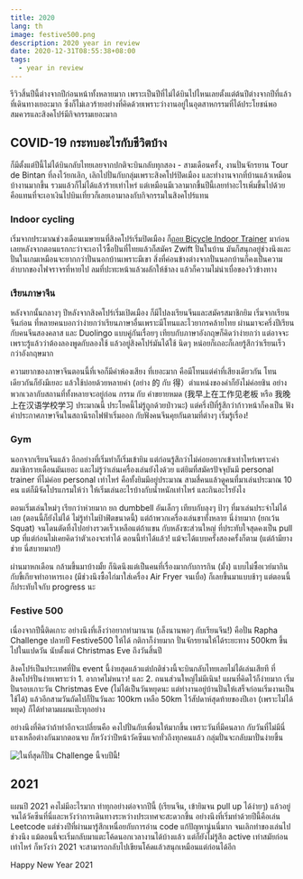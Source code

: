 ```yaml
---
title: 2020
lang: th
image: festive500.png
description: 2020 year in review
date: 2020-12-31T08:55:38+08:00
tags:
  - year in review
---
```


รีวิวสิ้นปีนี้ต่างจากปีก่อนหน้าทั้งหลายมาก เพราะเป็นปีที่ไม่ได้บินไปไหนเลยตั้งแต่ต้นปีต่างจากปีที่แล้วที่เดินทางเยอะมาก ซึ่งก็ไม่เลวร้ายอย่างที่คิดด้วยเพราะว่างานอยู่ในอุตสาหกรรมที่ได้ประโยชน์พอสมควรและสิงคโปร์มีกิจกรรมเยอะมาก

## COVID-19 กระทบอะไรกับชีวิตบ้าง

ก็มีตั้งแต่ปีนี้ไม่ได้บินกลับไทยเลยจากปกติจะบินกลับทุกสอง - สามเดือนครั้ง, งานปั่นจักรยาน Tour de Bintan ที่ลงไว้ยกเลิก, เลิกไปปั่นกับกลุ่มเพราะสิงคโปร์ปิดเมือง และทำงานจากที่บ้านแล้วเหมือนบ้างานมากขึ้น รวมแล้วก็ไม่ได้แล้วร้ายเท่าไหร่ แต่เหมือนมีเวลามากขึ้นปีนี้เลยทำอะไรเพิ่มขึ้นไปด้วย คือแทนที่จะเอาเงินไปบินเที่ยวก็เลยเอามาลงกับกิจกรรมในสิงคโปร์แทน

### Indoor cycling

เริ่มจากประมาณช่วงเดือนเมษายนที่สิงคโปร์เริ่มปิดเมือง ก็[ถอย Bicycle Indoor Trainer](/posts/ride/2020-05-02-indoor-cycling/) มาก่อนเลยหลังจากตอนแรกกะว่าจะเอาไว้ซื้อปั่นที่ไทยแล้วก็สมัคร Zwift ปั่นในบ้าน มันก็สนุกอยู่ช่วงนึงและปั่นในเกมเหมือนจะยากกว่าปั่นนอกบ้านเพราะมีเขา สิ่งที่ค่อนข้างต่างจากปั่นนอกบ้านก็คงเป็นความลำบากของไฟจราจรที่หายไป ลมที่ปะทะหน้าแล้วผลักให้ช้าลง แล้วก็ความไม่น่าเบื่อของวิวข้างทาง

### เรียนภาษาจีน

หลังจากนั้นกลางๆ ปีหลังจากสิงคโปร์เริ่มเปิดเมือง ก็มีไปลงเรียนจีนและสมัครสมาชิกยิม เริ่มจากเรียนจีนก่อน ที่หลายคนบอกว่าง่ายกว่าเรียนภาษาอื่นเพราะมีโทนและไวยากรคล้ายไทย ผ่านมาจะครึ่งปีเรียนกับคนจีนสองคลาส และ Duolingo แบบคู่กันเรื่อยๆ เทียบกับภาษาอังกฤษก็คิดว่าง่ายกว่า แต่อาจจะเพราะรู้แล้วว่าต้องลองพูดกับลองใช้ แล้วอยู่สิงคโปร์มันได้ใช้ นิดๆ หน่อยก็เถอะก็เลยรู้สึกว่าเรียนเร็วกว่าอังกฤษมาก

ความยากของภาษาจีนตอนนี้ที่เจอก็มีคำพ้องเสียง ที่เยอะมาก คือมีโทนแต่คำที่เสียงเดียวกัน โทนเดียวกันก็ยังมีเยอะ แล้วใช้บ่อยด้วยหลายคำ (อย่าง 的 กับ 得）ตำแหน่งของคำก็ยังไม่ค่อยชิน อย่างพวกเวลากับสถานที่ทั้งหลายจะอยู่ก่อน กรรม กับ คำขยายหมด (我早上在工作见老板 หรือ 我晚上在汉语学校学习 ประมาณนี้ ประโยคนี้ไม่รู้ถูกด้วยป่าวนะ) แต่ครึ่งปีที่รู้สึกว่าก้าวหน้าก็คงเป็น ฟังคำประกาศภาษาจีนในสถานีรถไฟฟ้าเริ่มออก กับฟังคนจีนคุยกันตามที่ต่างๆ เริ่มรู้เรื่อง!

### Gym

นอกจากเรียนจีนแล้ว อีกอย่างที่เริ่มทำก็เริ่มเข้ายิม แต่ก่อนรู้สึกว่าไม่ค่อยอยากเข้าเท่าไหร่เพราะค่าสมาชิกรายเดือนมันเยอะ และไม่รู้ว่าเล่นเครื่องเล่นยังไงด้วย แต่ยิมที่สมัครปัจจุบันมี personal trainer ที่ไม่ค่อย personal เท่าไหร่ คือทั้งยิมมีอยู่ประมาณ สามสี่คนแล้วดูคนที่มาเล่นประมาณ 10 คน แต่ก็มีจัดโปรแกรมให้ว่า ให้เริ่มเล่นอะไรบ้างกับน้ำหนักเท่าไหร่ และกินอะไรยังไง

ตอนเริ่มเล่นใหม่ๆ เรียกว่าห่วยมาก ยก dumbbell อันเล็กๆ เทียบกับลุงๆ ป้าๆ ที่มาเล่นประจำไม่ได้เลย (ตอนนี้ก็ยังไม่ได้ ไม่รู้ทำไมป้าฟิตขนาดนี้) แต่ถ้าพวกเครื่องเล่นขาทั้งหลาย นี่ง่ายมาก (ยกเว้น Squat) จนโดนตัดทิ้งไปอย่างรวดเร็วเหลือแต่ถ้าแขน กับหลังซะส่วนใหญ่ ที่ประทับใจสุดคงเป็น pull up ที่แต่ก่อนไม่เคยคิดว่าตัวเองจะทำได้ ตอนนี้ทำได้แล้ว! แม้จะได้แบบครั้งสองครั้งก็ตาม (แต่ถ้ามียางช่วย นี่สบายมาก!)

ผ่านมาหกเดือน กล้ามขึ้นมาบ้างมั้ย ก็นิดนึงแต่เป็นคนที่เรื่องมากกับการกิน (มั้ง) แบบไม่ซื้อเวย์มากินกับขี้เกียจทำอาหารเอง (มีช่วงนึงซื้อไก่มาใส่เครื่อง Air Fryer จนเบื่อ) ก็เลยขึ้นมาแบบช้าๆ แต่ตอนนี้ก็ประทับใจกับ progress นะ

### Festive 500

เนื่องจากปีนี้ติดเกาะ อย่างนึงที่เล็งว่าอยากทำมานาน (เล็งนานพอๆ กับเรียนจีน!) คือปั่น Rapha Challenge ปลายปี Festive500 ให้ได้ กติกาก็ง่ายมาก ปั่นจักรยานให้ได้ระยะทาง 500km ขึ้นไปในแปดวัน นับตั้งแต่ Christmas Eve ถึงวันสิ้นปี

สิงคโปร์เป็นประเทศที่ปั่น event นี้ง่ายสุดแล้วแต่ปกติช่วงนี้จะบินกลับไทยเลยไม่ได้เล่นเสียที ที่สิงคโปร์ปั่นง่ายเพราะว่า 1. อากาศไม่หนาว! และ 2. ถนนส่วนใหญ่ไม่มีเนิน! แผนที่คิดไว้ก็ง่ายมาก เริ่มปั่นรอบเกาะวัน Christmas Eve (ไม่ได้เป็นวันหยุดนะ แต่ทำงานอยู่บ้านปั่นให้เสร็จก่อนเริ่มงานเป็นใช้ได้) แล้วอีกสามวันถัดไปก็ปั่นวันละ 100km เหลือ 50km ไว้สัปดาห์สุดท้ายของปีเอา (เพราะไม่ได้หยุด) ก็ได้ทำตามแผนเป๊ะทุกอย่าง

อย่างนึงที่คิดว่าถ้าทำอีกจะเปลี่ยนคือ คงไปปั่นกับเพื่อนให้มากขึ้น เพราะวันที่มีคนลาก กับวันที่ไม่มีนี่แรงเหลือต่างกันมากตอนจบ ก็หวังว่าปีหน้าวัคซีนแจกทั่วถึงทุกคนแล้ว กลุ่มปั่นจะกลับมาปั่นง่ายขึ้น

![ในที่สุดก็ปั่น Challenge นี้จบปีนี้!](festive500.png)

## 2021

แผนปี 2021 คงไม่มีอะไรมาก ทำทุกอย่างต่อจากปีนี้ (เรียนจีน, เข้ายิมจน pull up ได้ง่ายๆ) แล้วอยู่จนได้วัคซีนที่นี่และหวังว่าการเดินทางระหว่างประเทศจะสะดวกขึ้น อย่างนึงที่เริ่มทำด้วยปีนี้คือเล่น Leetcode แต่ช่วงปีที่ผ่านมารู้สึกเหนื่อยกับการอ่าน code แก้ปัญหานู่นนี่มาก จนเลิกทำของเล่นไปช่วงนึง แม้ตอนนี้จะเริ่มกลับมาแตะโค้ดนอกเวลางานได้บ้างแล้ว แต่ก็ยังไม่รู้สึก active เท่าสมัยก่อนเท่าไหร่ ก็หวังว่า 2021 จะสามารถกลับไปเขียนโค้ดแล้วสนุกเหมือนแต่ก่อนได้อีก

Happy New Year 2021
